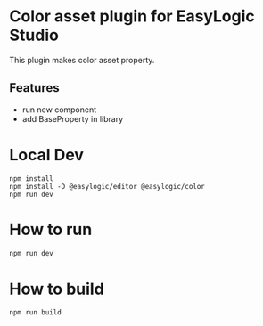 # Color asset plugin for EasyLogic Studio 

This plugin makes color asset property.

## Features 

* run new component 
* add BaseProperty in library 

# Local Dev 

```
npm install
npm install -D @easylogic/editor @easylogic/color
npm run dev 
```

# How to run

```js
npm run dev 
```

# How to build 

```js
npm run build
```

